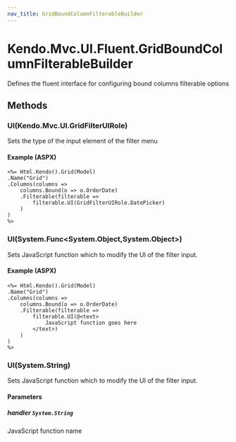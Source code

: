 ```yaml
---
nav_title: GridBoundColumnFilterableBuilder
---
```


# Kendo.Mvc.UI.Fluent.GridBoundColumnFilterableBuilder
Defines the fluent interface for configuring bound columns filterable options




## Methods


### UI(Kendo.Mvc.UI.GridFilterUIRole)
Sets the type of the input element of the filter menu




#### Example (ASPX)
    <%= Html.Kendo().Grid(Model)
    .Name("Grid")
    .Columns(columns =>
        columns.Bound(o => o.OrderDate)
        .Filterable(filterable =>
            filterable.UI(GridFilterUIRole.DatePicker)
        )
    )
    %>


### UI(System.Func\<System.Object,System.Object\>)
Sets JavaScript function which to modify the UI of the filter input.




#### Example (ASPX)
    <%= Html.Kendo().Grid(Model)
    .Name("Grid")
    .Columns(columns =>
        columns.Bound(o => o.OrderDate)
        .Filterable(filterable =>
            filterable.UI(@<text>
                JavaScript function goes here
            </text>)
        )
    )
    %>


### UI(System.String)
Sets JavaScript function which to modify the UI of the filter input.


#### Parameters

##### handler `System.String`
JavaScript function name






